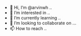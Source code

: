 - 👋 Hi, I’m @arvinwh ..
- 👀 I’m interested in ..
- 🌱 I’m currently learning ..
- 💞️ I’m looking to collaborate on ...
- 📫 How to reach ..

<!---
arvinwh/arvinwh is a ✨ special ✨ repository because its `README.md` (this file) appears on your GitHub profile.
You can click the Preview link to take a look at your changes.
--->
